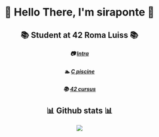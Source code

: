 <h1 align=center> 🐧 Hello There, I'm siraponte 🐧 </h1>

<h2 align=center> 📚 Student at 42 Roma Luiss 📚 </h2>

<h5 align=center>
 
📷 [Intra](https://profile.intra.42.fr/users/cserapon) 
</h5>

<h5 align=center>
 
   🏊 [C piscine](https://github.com/siraponte/piscine_c)
</h5>

<h5 align=center>
 
📚 [42 cursus](https://github.com/siraponte/cursus_42)
</h5>

<h2 align=center> 📊 Github stats 📊 </h2>

<p align=center>
  
<img src="https://github-readme-stats.vercel.app/api?username=siraponte&show_icons=true&theme=dark" />
</p>
